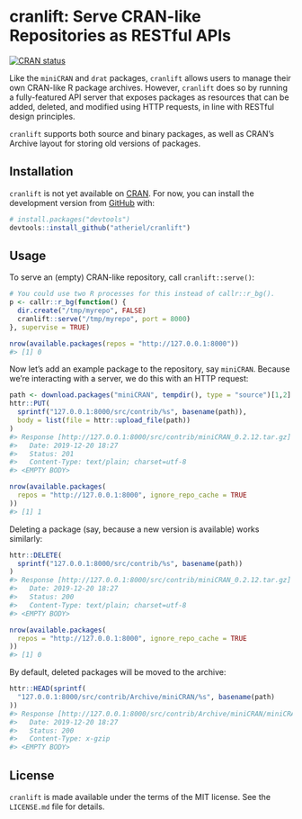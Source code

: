 
<!-- README.md is generated from README.Rmd. Please edit that file -->

# cranlift: Serve CRAN-like Repositories as RESTful APIs

<!-- badges: start -->

[![CRAN
status](https://www.r-pkg.org/badges/version/cranlift)](https://cran.r-project.org/package=cranlift)
<!-- badges: end -->

Like the `miniCRAN` and `drat` packages, `cranlift` allows users to
manage their own CRAN-like R package archives. However, `cranlift` does
so by running a fully-featured API server that exposes packages as
resources that can be added, deleted, and modified using HTTP requests,
in line with RESTful design principles.

`cranlift` supports both source and binary packages, as well as CRAN’s
Archive layout for storing old versions of packages.

## Installation

`cranlift` is not yet available on [CRAN](https://CRAN.R-project.org).
For now, you can install the development version from
[GitHub](https://github.com/) with:

``` r
# install.packages("devtools")
devtools::install_github("atheriel/cranlift")
```

## Usage

To serve an (empty) CRAN-like repository, call `cranlift::serve()`:

``` r
# You could use two R processes for this instead of callr::r_bg().
p <- callr::r_bg(function() {
  dir.create("/tmp/myrepo", FALSE)
  cranlift::serve("/tmp/myrepo", port = 8000)
}, supervise = TRUE)

nrow(available.packages(repos = "http://127.0.0.1:8000"))
#> [1] 0
```

Now let’s add an example package to the repository, say `miniCRAN`.
Because we’re interacting with a server, we do this with an HTTP
request:

``` r
path <- download.packages("miniCRAN", tempdir(), type = "source")[1,2]
httr::PUT(
  sprintf("127.0.0.1:8000/src/contrib/%s", basename(path)),
  body = list(file = httr::upload_file(path))
)
#> Response [http://127.0.0.1:8000/src/contrib/miniCRAN_0.2.12.tar.gz]
#>   Date: 2019-12-20 18:27
#>   Status: 201
#>   Content-Type: text/plain; charset=utf-8
#> <EMPTY BODY>

nrow(available.packages(
  repos = "http://127.0.0.1:8000", ignore_repo_cache = TRUE
))
#> [1] 1
```

Deleting a package (say, because a new version is available) works
similarly:

``` r
httr::DELETE(
  sprintf("127.0.0.1:8000/src/contrib/%s", basename(path))
)
#> Response [http://127.0.0.1:8000/src/contrib/miniCRAN_0.2.12.tar.gz]
#>   Date: 2019-12-20 18:27
#>   Status: 200
#>   Content-Type: text/plain; charset=utf-8
#> <EMPTY BODY>

nrow(available.packages(
  repos = "http://127.0.0.1:8000", ignore_repo_cache = TRUE
))
#> [1] 0
```

By default, deleted packages will be moved to the archive:

``` r
httr::HEAD(sprintf(
  "127.0.0.1:8000/src/contrib/Archive/miniCRAN/%s", basename(path)
))
#> Response [http://127.0.0.1:8000/src/contrib/Archive/miniCRAN/miniCRAN_0.2.12.tar.gz]
#>   Date: 2019-12-20 18:27
#>   Status: 200
#>   Content-Type: x-gzip
#> <EMPTY BODY>
```

## License

`cranlift` is made available under the terms of the MIT license. See the
`LICENSE.md` file for details.
